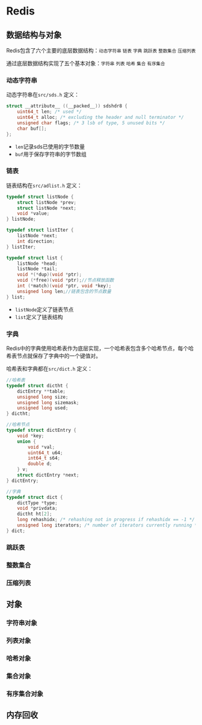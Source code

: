 # Redis

## 数据结构与对象

Redis包含了六个主要的底层数据结构：`动态字符串` `链表` `字典` `跳跃表` `整数集合` `压缩列表`

通过底层数据结构实现了五个基本对象：`字符串` `列表` `哈希` `集合` `有序集合`

### 动态字符串

动态字符串在`src/sds.h` 定义：
```c
struct __attribute__ ((__packed__)) sdshdr8 {
    uint64_t len; /* used */
    uint64_t alloc; /* excluding the header and null terminator */
    unsigned char flags; /* 3 lsb of type, 5 unused bits */
    char buf[];
};
```
* `len`记录sds已使用的字节数量
* `buf`用于保存字符串的字节数组 

### 链表

链表结构在`src/adlist.h` 定义：

```c
typedef struct listNode {
    struct listNode *prev;
    struct listNode *next;
    void *value;
} listNode;

typedef struct listIter {
    listNode *next;
    int direction;
} listIter;

typedef struct list {
    listNode *head;
    listNode *tail;
    void *(*dup)(void *ptr);
    void (*free)(void *ptr);//节点释放函数
    int (*match)(void *ptr, void *key);
    unsigned long len;//链表包含的节点数量
} list;
```

* `listNode`定义了链表节点
* `list`定义了链表结构

### 字典

Redis中的字典使用哈希表作为底层实现，一个哈希表包含多个哈希节点，每个哈希表节点就保存了字典中的一个键值对。

哈希表和字典都在`src/dict.h` 定义：
```c
//哈希表
typedef struct dictht {
    dictEntry **table;
    unsigned long size;
    unsigned long sizemask;
    unsigned long used;
} dictht;

//哈希节点
typedef struct dictEntry {
    void *key;
    union {
        void *val;
        uint64_t u64;
        int64_t s64;
        double d;
    } v;
    struct dictEntry *next;
} dictEntry;
```

```c
//字典
typedef struct dict {
    dictType *type;
    void *privdata;
    dictht ht[2];
    long rehashidx; /* rehashing not in progress if rehashidx == -1 */
    unsigned long iterators; /* number of iterators currently running */
} dict;
```




### 跳跃表
### 整数集合
### 压缩列表

## 对象

### 字符串对象
### 列表对象
### 哈希对象
### 集合对象
### 有序集合对象

## 内存回收

